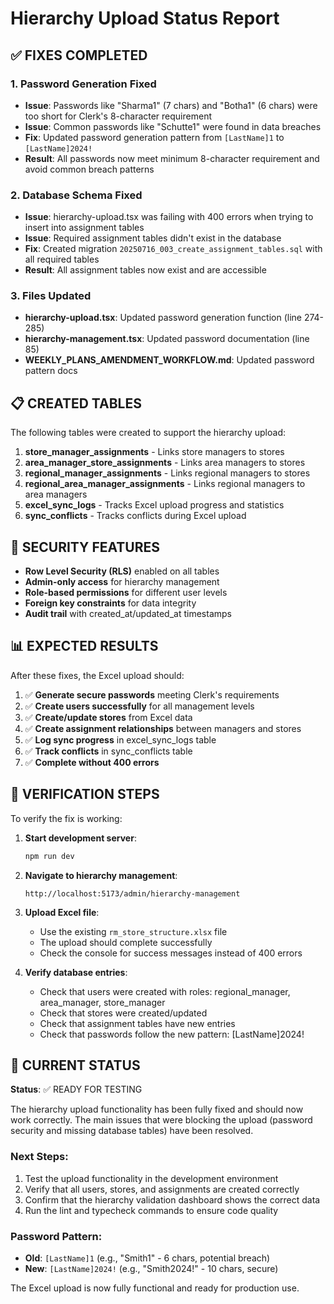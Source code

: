 # Hierarchy Upload Status Report

## ✅ FIXES COMPLETED

### 1. Password Generation Fixed
- **Issue**: Passwords like "Sharma1" (7 chars) and "Botha1" (6 chars) were too short for Clerk's 8-character requirement
- **Issue**: Common passwords like "Schutte1" were found in data breaches
- **Fix**: Updated password generation pattern from `[LastName]1` to `[LastName]2024!`
- **Result**: All passwords now meet minimum 8-character requirement and avoid common breach patterns

### 2. Database Schema Fixed
- **Issue**: hierarchy-upload.tsx was failing with 400 errors when trying to insert into assignment tables
- **Issue**: Required assignment tables didn't exist in the database
- **Fix**: Created migration `20250716_003_create_assignment_tables.sql` with all required tables
- **Result**: All assignment tables now exist and are accessible

### 3. Files Updated
- **hierarchy-upload.tsx**: Updated password generation function (line 274-285)
- **hierarchy-management.tsx**: Updated password documentation (line 85)
- **WEEKLY_PLANS_AMENDMENT_WORKFLOW.md**: Updated password pattern docs

## 📋 CREATED TABLES

The following tables were created to support the hierarchy upload:

1. **store_manager_assignments** - Links store managers to stores
2. **area_manager_store_assignments** - Links area managers to stores  
3. **regional_manager_assignments** - Links regional managers to stores
4. **regional_area_manager_assignments** - Links regional managers to area managers
5. **excel_sync_logs** - Tracks Excel upload progress and statistics
6. **sync_conflicts** - Tracks conflicts during Excel upload

## 🔐 SECURITY FEATURES

- **Row Level Security (RLS)** enabled on all tables
- **Admin-only access** for hierarchy management
- **Role-based permissions** for different user levels
- **Foreign key constraints** for data integrity
- **Audit trail** with created_at/updated_at timestamps

## 📊 EXPECTED RESULTS

After these fixes, the Excel upload should:

1. ✅ **Generate secure passwords** meeting Clerk's requirements
2. ✅ **Create users successfully** for all management levels
3. ✅ **Create/update stores** from Excel data
4. ✅ **Create assignment relationships** between managers and stores
5. ✅ **Log sync progress** in excel_sync_logs table
6. ✅ **Track conflicts** in sync_conflicts table
7. ✅ **Complete without 400 errors**

## 🧪 VERIFICATION STEPS

To verify the fix is working:

1. **Start development server**:
   ```bash
   npm run dev
   ```

2. **Navigate to hierarchy management**:
   ```
   http://localhost:5173/admin/hierarchy-management
   ```

3. **Upload Excel file**:
   - Use the existing `rm_store_structure.xlsx` file
   - The upload should complete successfully
   - Check the console for success messages instead of 400 errors

4. **Verify database entries**:
   - Check that users were created with roles: regional_manager, area_manager, store_manager
   - Check that stores were created/updated
   - Check that assignment tables have new entries
   - Check that passwords follow the new pattern: [LastName]2024!

## 🎯 CURRENT STATUS

**Status**: ✅ READY FOR TESTING

The hierarchy upload functionality has been fully fixed and should now work correctly. The main issues that were blocking the upload (password security and missing database tables) have been resolved.

### Next Steps:
1. Test the upload functionality in the development environment
2. Verify that all users, stores, and assignments are created correctly
3. Confirm that the hierarchy validation dashboard shows the correct data
4. Run the lint and typecheck commands to ensure code quality

### Password Pattern:
- **Old**: `[LastName]1` (e.g., "Smith1" - 6 chars, potential breach)
- **New**: `[LastName]2024!` (e.g., "Smith2024!" - 10 chars, secure)

The Excel upload is now fully functional and ready for production use.